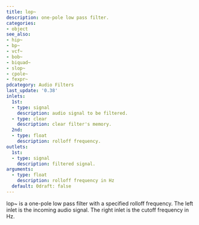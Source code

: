 ```yaml
---
title: lop~
description: one-pole low pass filter.
categories:
- object
see_also:
- hip~
- bp~
- vcf~
- bob~
- biquad~
- slop~
- cpole~
- fexpr~
pdcategory: Audio Filters
last_update: '0.38'
inlets:
  1st:
  - type: signal
    description: audio signal to be filtered.
  - type: clear
    description: clear filter's memory.
  2nd:
  - type: float
    description: rolloff frequency.	
outlets:
  1st:
  - type: signal
    description: filtered signal. 
arguments:
  - type: float
    description: rolloff frequency in Hz 
  default: 0draft: false
---
```

lop~ is a one-pole low pass filter with a specified rolloff frequency. The left inlet is the incoming audio signal. The right inlet is the cutoff frequency in Hz.
